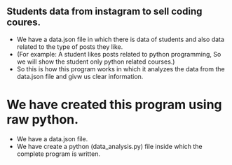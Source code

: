 ## Students data from instagram to sell coding coures.
- We have a data.json file in which there is data of students and also data related to the type of posts they like.
- (For example: A student likes posts related to python programming, So we will show the student only python related courses.) 
- So this is how this program works in which it analyzes the data from the data.json file and givw us clear information.

# We have created this program using raw python.
- We have a data.json file.
- We have create a python (data_analysis.py) file inside which the complete program is written.